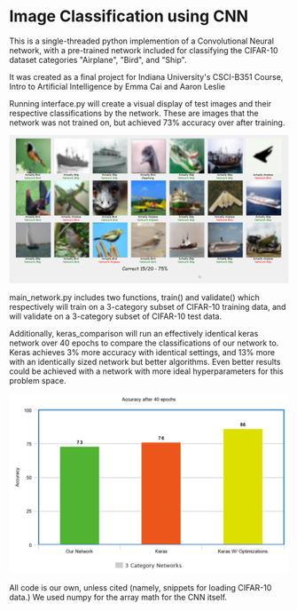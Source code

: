 # Image Classification using CNN
This is a single-threaded python implemention of a Convolutional Neural network, with a pre-trained network included for classifying the CIFAR-10 dataset categories "Airplane", "Bird", and "Ship".

It was created as a final project for Indiana University's CSCI-B351 Course, Intro to Artificial Intelligence by Emma Cai and Aaron Leslie

Running interface.py will create a visual display of test images and their respective classifications by the network. These are images that the network was not trained on, but achieved 73% accuracy over after training.

![Interface](/images/interface.png)

main_network.py includes two functions, train() and validate() which respectively will train on a 3-category subset of CIFAR-10 training data, and will validate on a 3-category subset of CIFAR-10 test data.

Additionally, keras_comparison will run an effectively identical keras network over 40 epochs to compare the classifications of our network to. Keras achieves 3% more accuracy with identical settings, and 13% more with an identically sized network but better algorithms. Even better results could be achieved with a network with more ideal hyperparameters for this problem space.

![Keras Comparison](/images/keras_comparison.png)

All code is our own, unless cited (namely, snippets for loading CIFAR-10 data.) We used numpy for the array math for the CNN itself.